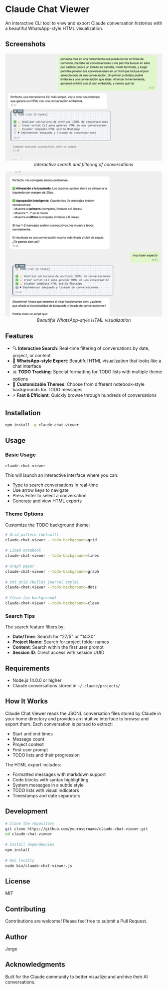 # Claude Chat Viewer

An interactive CLI tool to view and export Claude conversation histories with a beautiful WhatsApp-style HTML visualization.

## Screenshots

<p align="center">
  <img src="images/demo_1.png" alt="Interactive CLI search interface" width="600">
  <br><em>Interactive search and filtering of conversations</em>
</p>

<p align="center">
  <img src="images/demo_2.png" alt="WhatsApp-style HTML export" width="600">
  <br><em>Beautiful WhatsApp-style HTML visualization</em>
</p>

## Features

- 🔍 **Interactive Search**: Real-time filtering of conversations by date, project, or content
- 💬 **WhatsApp-style Export**: Beautiful HTML visualization that looks like a chat interface
- 📊 **TODO Tracking**: Special formatting for TODO lists with multiple theme options
- 🎨 **Customizable Themes**: Choose from different notebook-style backgrounds for TODO messages
- ⚡ **Fast & Efficient**: Quickly browse through hundreds of conversations

## Installation

```bash
npm install -g claude-chat-viewer
```

## Usage

### Basic Usage

```bash
claude-chat-viewer
```

This will launch an interactive interface where you can:
- Type to search conversations in real-time
- Use arrow keys to navigate
- Press Enter to select a conversation
- Generate and view HTML exports

### Theme Options

Customize the TODO background theme:

```bash
# Grid pattern (default)
claude-chat-viewer --todo-background=grid

# Lined notebook
claude-chat-viewer --todo-background=lines

# Graph paper
claude-chat-viewer --todo-background=graph

# Dot grid (bullet journal style)
claude-chat-viewer --todo-background=dots

# Clean (no background)
claude-chat-viewer --todo-background=clean
```

### Search Tips

The search feature filters by:
- **Date/Time**: Search for "27/5" or "14:30"
- **Project Name**: Search for project folder names
- **Content**: Search within the first user prompt
- **Session ID**: Direct access with session UUID

## Requirements

- Node.js 14.0.0 or higher
- Claude conversations stored in `~/.claude/projects/`

## How It Works

Claude Chat Viewer reads the JSONL conversation files stored by Claude in your home directory and provides an intuitive interface to browse and export them. Each conversation is parsed to extract:

- Start and end times
- Message count
- Project context
- First user prompt
- TODO lists and their progression

The HTML export includes:
- Formatted messages with markdown support
- Code blocks with syntax highlighting
- System messages in a subtle style
- TODO lists with visual indicators
- Timestamps and date separators

## Development

```bash
# Clone the repository
git clone https://github.com/yourusername/claude-chat-viewer.git
cd claude-chat-viewer

# Install dependencies
npm install

# Run locally
node bin/claude-chat-viewer.js
```

## License

MIT

## Contributing

Contributions are welcome! Please feel free to submit a Pull Request.

## Author

Jorge

## Acknowledgments

Built for the Claude community to better visualize and archive their AI conversations.